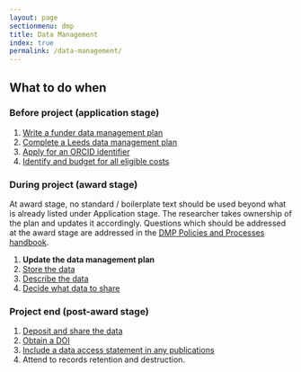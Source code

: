 ```yaml
---
layout: page
sectionmenu: dmp
title: Data Management
index: true
permalink: /data-management/
---
```


## What to do when

### Before project (application stage) 

1. [Write a funder data management plan](http://library.leeds.ac.uk/info/14062/research_data_management/62/data_management_planning)
2. [Complete a Leeds data management plan](http://library.leeds.ac.uk/info/14062/research_data_management/62/data_management_planning/3)
3. [Apply for an ORCID identifier](http://library.leeds.ac.uk/info/1406/research_support/18/orcid_identifiers)
4. [Identify and budget for all eligible costs](https://library.leeds.ac.uk/info/14062/research_data_management/62/data_management_planning/2)

### During project (award stage)

At award stage, no standard / boilerplate text should be used beyond what is already listed under Application stage. The researcher takes ownership of the plan and updates it accordingly. Questions which should be addressed at the award stage are addressed in the [DMP Policies and Processes handbook](https://workspace.leeds.ac.uk/sites/lib-rdl/_layouts/15/WopiFrame.aspx?sourcedoc=/sites/lib-rdl/Handbook/DMP_policies_and_processes&action=default). 

1. **Update the data management plan**
2. [Store the data](http://library.leeds.ac.uk/info/14062/research_data_management/65/storing_and_handling_data)
3. [Describe the data](http://library.leeds.ac.uk/info/14062/research_data_management/64/organising_and_describing_data)
4. [Decide what data to share](http://library.leeds.ac.uk/info/14062/research_data_management/66/sharing_data)

### Project end (post-award stage) 

1. [Deposit and share the data](http://library.leeds.ac.uk/info/14062/research_data_management/67/deposit_in_research_data_leeds)
2. [Obtain a DOI](http://library.leeds.ac.uk/info/14062/research_data_management/66/sharing_data/4)
3. [Include a data access statement in any publications](https://library.leeds.ac.uk/info/14062/research_data_management/66/sharing_data/5)
4. Attend to records retention and destruction.